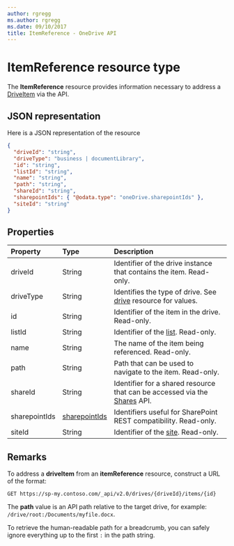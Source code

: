 ```yaml
---
author: rgregg
ms.author: rgregg
ms.date: 09/10/2017
title: ItemReference - OneDrive API
---
```

# ItemReference resource type

The **ItemReference** resource provides information necessary to address a [DriveItem](driveitem.md) via the API.

## JSON representation

Here is a JSON representation of the resource

<!-- {
  "blockType": "resource",
  "optionalProperties": [ "path", "shareId", "sharepointIds" ],
  "@odata.type": "oneDrive.itemReference"
}-->

```json
{
  "driveId": "string",
  "driveType": "business | documentLibrary",
  "id": "string",
  "listId": "string",
  "name": "string",
  "path": "string",
  "shareId": "string",
  "sharepointIds": { "@odata.type": "oneDrive.sharepointIds" },
  "siteId": "string"
}
```

## Properties

| Property      | Type              | Description
|:--------------|:------------------|:-----------------------------------------
| driveId       | String            | Identifier of the drive instance that contains the item. Read-only.
| driveType     | String            | Identifies the type of drive. See [drive][] resource for values.
| id            | String            | Identifier of the item in the drive. Read-only.
| listId        | String            | Identifier of the [list][]. Read-only.
| name          | String            | The name of the item being referenced. Read-only.
| path          | String            | Path that can be used to navigate to the item. Read-only.
| shareId       | String            | Identifier for a shared resource that can be accessed via the [Shares][] API.
| sharepointIds | [sharepointIds][] | Identifiers useful for SharePoint REST compatibility. Read-only.
| siteId        | String            | Identifier of the [site][]. Read-only.

[drive]: ../resources/drive.md
[list]: ../resources/list.md
[sharepointIds]: ../resources/sharepointids.md
[Shares]: ../api/shares_get.md
[site]: ../resources/site.md

## Remarks

To address a **driveItem** from an **itemReference** resource, construct a URL of the format:

```http
GET https://sp-my.contoso.com/_api/v2.0/drives/{driveId}/items/{id}
```

The **path** value is an API path relative to the target drive, for example: `/drive/root:/Documents/myfile.docx`.

To retrieve the human-readable path for a breadcrumb, you can safely ignore everything up to the first `:` in the path string.

<!-- uuid: 8fcb5dbc-d5aa-4681-8e31-b001d5168d79
2015-10-25 14:57:30 UTC -->
<!-- {
  "type": "#page.annotation",
  "description": "ItemReference returns a pointer to another item.",
  "section": "documentation",
  "suppressions": [
    "Warning: /api-reference/v1.0/resources/itemreference.md:
      Found potential enums in resource example that weren't defined in a table:(business,documentLibrary) are in resource, but () are in table"
  ],
  "tocPath": "Resources/ItemReference"
} -->
